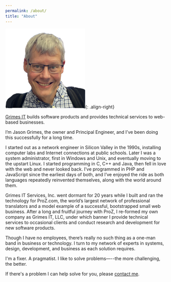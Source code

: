 ```yaml
---
permalink: /about/
title: "About"
---
```


![image-right](/assets/images/jg-headshot-transparent-250x250.png){: .align-right}

[Grimes IT](/) builds software products and provides technical services to web-based businesses. 

I’m Jason Grimes, the owner and Principal Engineer, and I’ve been doing this successfully for a long time.

I started out as a network engineer in Silicon Valley in the 1990s, installing computer labs and Internet connections at public schools. Later I was a system administrator, first in Windows and Unix, and eventually moving to the upstart Linux. I started programming in C, C++ and Java, then fell in love with the web and never looked back. I’ve programmed in PHP and JavaScript since the earliest days of both, and I’ve enjoyed the ride as both languages repeatedly reinvented themselves, along with the world around them.

Grimes IT Services, Inc. went dormant for 20 years while I built and ran the technology for ProZ.com, the world’s largest network of professional translators and a model example of a successful, bootstrapped small web business.
After a long and fruitful journey with ProZ, I re-formed my own company as Grimes IT, LLC, under which banner I provide technical services to occasional clients and conduct research and development for new software products.

Though I have no employees, there’s really  no such thing as a one-man band in business or technology. I turn to my network of experts in systems, design, development, and business as each solution requires.

I'm a fixer. A pragmatist. I like to solve problems—--the more challenging, the better. 

If there's a problem I can help solve for you, please [contact me](/contact/).